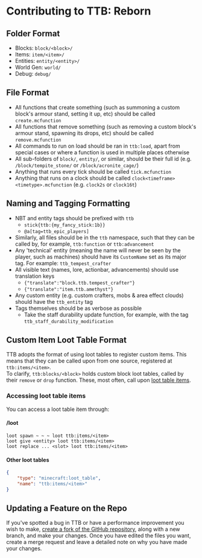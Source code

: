 # Contributing to TTB: Reborn

## Folder Format
- Blocks: `block/<block>/`
- Items: `item/<item>/`
- Entities: `entity/<entity>/`
- World Gen: `world/`
- Debug: `debug/`

## File Format
- All functions that create something (such as summoning a custom block's armour stand, setting it up, etc) should be called `create.mcfunction`
- All functions that remove something (such as removing a custom block's armour stand, spawning its drops, etc) should be called `remove.mcfunction`
- All commands to run on load should be ran in `ttb:load`, apart from special cases or where a function is used in multiple places otherwise
- All sub-folders of `block/`, `entity/`, or similar, should be their full id (e.g. `/block/tempite_stone/` or `/block/acronite_cage/`)
- Anything that runs every tick should be called `tick.mcfunction`
- Anything that runs on a clock should be called `clock<timeframe><timetype>.mcfunction` (e.g. `clock2s` or `clock16t`)

## Naming and Tagging Formatting
- NBT and entity tags should be prefixed with `ttb`
    - `stick{ttb:{my_fancy_stick:1b}}`
    - `@a[tag=ttb_epic_players]`
- Similarly, all files should be in the `ttb` namespace, such that they can be called by, for example, `ttb:function` or `ttb:advancement`
- Any 'technical' entity (meaning the name will never be seen by the player, such as machines) should have its `CustomName` set as its major tag. For example: `ttb_tempest_crafter`
- All visible text (names, lore, actionbar, advancements) should use translation keys
    - `{"translate":"block.ttb.tempest_crafter"}`
    - `{"translate":"item.ttb.amethyst"}`
- Any custom entity (e.g. custom crafters, mobs & area effect clouds) should have the `ttb_entity` tag
- Tags themselves should be as verbose as possible
    - Take the staff durability update function, for example, with the tag `ttb_staff_durability_modification`

## Custom Item Loot Table Format
TTB adopts the format of using loot tables to register custom items. This means that they can be called upon from one source, registered at `ttb:items/<item>`.  
To clarify, `ttb:blocks/<block>` holds custom block loot tables, called by their `remove` or `drop` function. These, most often, call upon [loot table items](#Other-loot-tables).
### Accessing loot table items
You can access a loot table item through:

#### /loot
```mcfunction
loot spawn ~ ~ ~ loot ttb:items/<item>
loot give <entity> loot ttb:items/<item>
loot replace ... <slot> loot ttb:items/<item>
```

#### Other loot tables
```json
{
    "type": "minecraft:loot_table",
    "name": "ttb:items/<item>"
}
```

## Updating a Feature on the Repo
If you've spotted a bug in TTB or have a performance improvement you wish to make, [create a fork of the GitHub repository](https://help.github.com/en/github/getting-started-with-github/fork-a-repo), along with a new branch, and make your changes. Once you have edited the files you want, create a merge request and leave a detailed note on why you have made your changes.
